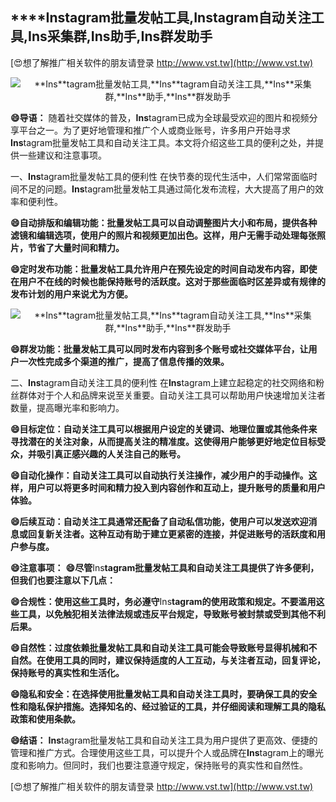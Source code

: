 ## ****Ins**tagram批量发帖工具,**Ins**tagram自动关注工具,**Ins**采集群,**Ins**助手,**Ins**群发助手**

[😍想了解推广相关软件的朋友请登录 http://www.vst.tw](http://www.vst.tw)

 <center><img src="https://vst.tw/MP4/tuiguang/png/5.png" alt="**Ins**tagram批量发帖工具,**Ins**tagram自动关注工具,**Ins**采集群,**Ins**助手,**Ins**群发助手"></center>

**😄导语：**
随着社交媒体的普及，**Ins**tagram已成为全球最受欢迎的图片和视频分享平台之一。为了更好地管理和推广个人或商业账号，许多用户开始寻求**Ins**tagram批量发帖工具和自动关注工具。本文将介绍这些工具的便利之处，并提供一些建议和注意事项。

一、**Ins**tagram批量发帖工具的便利性
在快节奏的现代生活中，人们常常面临时间不足的问题。**Ins**tagram批量发帖工具通过简化发布流程，大大提高了用户的效率和便利性。

**😄自动排版和编辑功能：批量发帖工具可以自动调整图片大小和布局，提供各种滤镜和编辑选项，使用户的照片和视频更加出色。这样，用户无需手动处理每张照片，节省了大量时间和精力。**

**😄定时发布功能：批量发帖工具允许用户在预先设定的时间自动发布内容，即使在用户不在线的时候也能保持账号的活跃度。这对于那些面临时区差异或有规律的发布计划的用户来说尤为方便。**

 <center><img src="https://vst.tw/MP4/tuiguang/png/4.png" alt="**Ins**tagram批量发帖工具,**Ins**tagram自动关注工具,**Ins**采集群,**Ins**助手,**Ins**群发助手"></center>

**😄群发功能：批量发帖工具可以同时发布内容到多个账号或社交媒体平台，让用户一次性完成多个渠道的推广，提高了信息传播的效果。**

二、**Ins**tagram自动关注工具的便利性
在**Ins**tagram上建立起稳定的社交网络和粉丝群体对于个人和品牌来说至关重要。自动关注工具可以帮助用户快速增加关注者数量，提高曝光率和影响力。

**😄目标定位：自动关注工具可以根据用户设定的关键词、地理位置或其他条件来寻找潜在的关注对象，从而提高关注的精准度。这使得用户能够更好地定位目标受众，并吸引真正感兴趣的人关注自己的账号。**

**😄自动化操作：自动关注工具可以自动执行关注操作，减少用户的手动操作。这样，用户可以将更多时间和精力投入到内容创作和互动上，提升账号的质量和用户体验。**

**😄后续互动：自动关注工具通常还配备了自动私信功能，使用户可以发送欢迎消息或回复新关注者。这种互动有助于建立更紧密的连接，并促进账号的活跃度和用户参与度。**

**😄注意事项：**
**😄尽管**Ins**tagram批量发帖工具和自动关注工具提供了许多便利，但我们也要注意以下几点：**

**😄合规性：使用这些工具时，务必遵守**Ins**tagram的使用政策和规定。不要滥用这些工具，以免触犯相关法律法规或违反平台规定，导致账号被封禁或受到其他不利后果。**

**😄自然性：过度依赖批量发帖工具和自动关注工具可能会导致账号显得机械和不自然。在使用工具的同时，建议保持适度的人工互动，与关注者互动，回复评论，保持账号的真实性和生活化。**

**😄隐私和安全：在选择使用批量发帖工具和自动关注工具时，要确保工具的安全性和隐私保护措施。选择知名的、经过验证的工具，并仔细阅读和理解工具的隐私政策和使用条款。**

**😄结语：**
**Ins**tagram批量发帖工具和自动关注工具为用户提供了更高效、便捷的管理和推广方式。合理使用这些工具，可以提升个人或品牌在**Ins**tagram上的曝光度和影响力。但同时，我们也要注意遵守规定，保持账号的真实性和自然性。

[😍想了解推广相关软件的朋友请登录 http://www.vst.tw](http://www.vst.tw)



